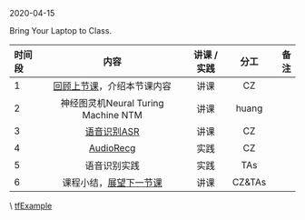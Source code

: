 2020-04-15

Bring Your Laptop to Class. 

| 时间段 |  内容     |  讲课 / 实践     |   分工  |   备注       |
| :---  | :----:    |   :----:    |    :----:    |       ---: |
|  1  |  [回顾上节课](../WW8/WW8-Plan.md)，介绍本节课内容 |  讲课  |   CZ   |      |
|  2  |  神经图灵机Neural Turing Machine NTM |   讲课     |  huang      |           |
|  3  |  [语音识别ASR](3ASR.pdf) |   讲课     |     CZ   |           |
|  4  |  [AudioRecg](AudioRecg.md)  |   实践    |    CZ    |         |
|  5  |  语音识别实践    |  实践     |   TAs    |         | 
|  6  |  课程小结，[展望下一节课](../WW10/WW10-Plan.md)   |   讲课    |     CZ&TAs     |       |

\ [tfExample](https://github.com/saturn-lab/tfExample)

